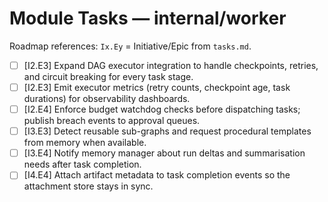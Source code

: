 # Module Tasks — internal/worker

Roadmap references: `Ix.Ey` = Initiative/Epic from `tasks.md`.

- [ ] [I2.E3] Expand DAG executor integration to handle checkpoints, retries, and circuit breaking for every task stage.
- [ ] [I2.E3] Emit executor metrics (retry counts, checkpoint age, task durations) for observability dashboards.
- [ ] [I2.E4] Enforce budget watchdog checks before dispatching tasks; publish breach events to approval queues.
- [ ] [I3.E3] Detect reusable sub-graphs and request procedural templates from memory when available.
- [ ] [I3.E4] Notify memory manager about run deltas and summarisation needs after task completion.
- [ ] [I4.E4] Attach artifact metadata to task completion events so the attachment store stays in sync.
